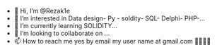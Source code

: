 - 👋 Hi, I’m @Rezak1e
- 👀 I’m interested in Data design- Py - soldity- SQL- Delphi- PHP-...
- 🌱 I’m currently learning SOLIDITY...
- 💞️ I’m looking to collaborate on ...
- 📫 How to reach me yes by email my user name at gmail.com
🏴‍☠️🚀🌊
<!---
Rezak1e/Rezak1e is a ✨ special ✨ repository because its `README.md` (this file) appears on your GitHub profile.
You can click the Preview link to take a look at your changes.
--->
